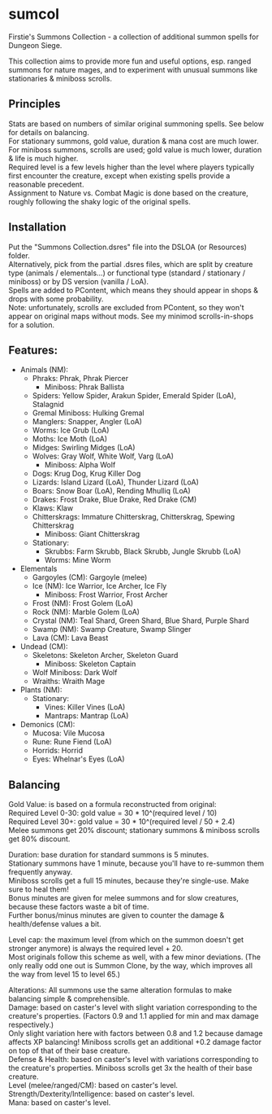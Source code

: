 # sumcol
Firstie's Summons Collection - a collection of additional summon spells for Dungeon Siege.

This collection aims to provide more fun and useful options, esp. ranged summons for nature mages, and to experiment with unusual summons like stationaries & miniboss scrolls.

## Principles
Stats are based on numbers of similar original summoning spells. See below for details on balancing.\
For stationary summons, gold value, duration & mana cost are much lower.\
For miniboss summons, scrolls are used; gold value is much lower, duration & life is much higher.\
Required level is a few levels higher than the level where players typically first encounter the creature, except when existing spells provide a reasonable precedent.\
Assignment to Nature vs. Combat Magic is done based on the creature, roughly following the shaky logic of the original spells.

## Installation
Put the "Summons Collection.dsres" file into the DSLOA (or Resources) folder.\
Alternatively, pick from the partial .dsres files, which are split by creature type (animals / elementals...) or functional type (standard / stationary / miniboss) or by DS version (vanilla / LoA).\
Spells are added to PContent, which means they should appear in shops & drops with some probability.\
Note: unfortunately, scrolls are excluded from PContent, so they won't appear on original maps without mods. See my minimod scrolls-in-shops for a solution.

## Features:
- Animals (NM):
  - Phraks: Phrak, Phrak Piercer
    - Miniboss: Phrak Ballista
  - Spiders: Yellow Spider, Arakun Spider, Emerald Spider (LoA), Stalagnid
  - Gremal Miniboss: Hulking Gremal
  - Manglers: Snapper, Angler (LoA)
  - Worms: Ice Grub (LoA)
  - Moths: Ice Moth (LoA)
  - Midges: Swirling Midges (LoA)
  - Wolves: Gray Wolf, White Wolf, Varg (LoA)
    - Miniboss: Alpha Wolf
  - Dogs: Krug Dog, Krug Killer Dog
  - Lizards: Island Lizard (LoA), Thunder Lizard (LoA)
  - Boars: Snow Boar (LoA), Rending Mhulliq (LoA)
  - Drakes: Frost Drake, Blue Drake, Red Drake (CM)
  - Klaws: Klaw
  - Chitterskrags: Immature Chitterskrag, Chitterskrag, Spewing Chitterskrag
    - Miniboss: Giant Chitterskrag
  - Stationary:
    - Skrubbs: Farm Skrubb, Black Skrubb, Jungle Skrubb (LoA)
    - Worms: Mine Worm
- Elementals
  - Gargoyles (CM): Gargoyle (melee)
  - Ice (NM): Ice Warrior, Ice Archer, Ice Fly
    - Miniboss: Frost Warrior, Frost Archer
  - Frost (NM): Frost Golem (LoA)
  - Rock (NM): Marble Golem (LoA)
  - Crystal (NM): Teal Shard, Green Shard, Blue Shard, Purple Shard
  - Swamp (NM): Swamp Creature, Swamp Slinger
  - Lava (CM): Lava Beast
- Undead (CM):
  - Skeletons: Skeleton Archer, Skeleton Guard
    - Miniboss: Skeleton Captain
  - Wolf Miniboss: Dark Wolf
  - Wraiths: Wraith Mage
- Plants (NM):
  - Stationary:
    - Vines: Killer Vines (LoA)
    - Mantraps: Mantrap (LoA)
- Demonics (CM):
  - Mucosa: Vile Mucosa
  - Rune: Rune Fiend (LoA)
  - Horrids: Horrid
  - Eyes: Whelnar's Eyes (LoA)

## Balancing

Gold Value: is based on a formula reconstructed from original:\
Required Level 0-30: gold value = 30 * 10^(required level / 10)\
Required Level 30+:  gold value = 30 * 10^(required level / 50 + 2.4)\
Melee summons get 20% discount; stationary summons & miniboss scrolls get 80% discount.

Duration: base duration for standard summons is 5 minutes.\
Stationary summons have 1 minute, because you'll have to re-summon them frequently anyway.\
Miniboss scrolls get a full 15 minutes, because they're single-use. Make sure to heal them!\
Bonus minutes are given for melee summons and for slow creatures, because these factors waste a bit of time.\
Further bonus/minus minutes are given to counter the damage & health/defense values a bit.

Level cap: the maximum level (from which on the summon doesn't get stronger anymore) is always the required level + 20.\
Most originals follow this scheme as well, with a few minor deviations. (The only really odd one out is Summon Clone, by the way, which improves all the way from level 15 to level 65.)

Alterations: All summons use the same alteration formulas to make balancing simple & comprehensible.\
Damage: based on caster's level with slight variation corresponding to the creature's properties. (Factors 0.9 and 1.1 applied for min and max damage respectively.)\
Only slight variation here with factors between 0.8 and 1.2 because damage affects XP balancing! Miniboss scrolls get an additional +0.2 damage factor on top of that of their base creature.\
Defense & Health: based on caster's level with variations corresponding to the creature's properties. Miniboss scrolls get 3x the health of their base creature.\
Level (melee/ranged/CM): based on caster's level.\
Strength/Dexterity/Intelligence: based on caster's level.\
Mana: based on caster's level.
